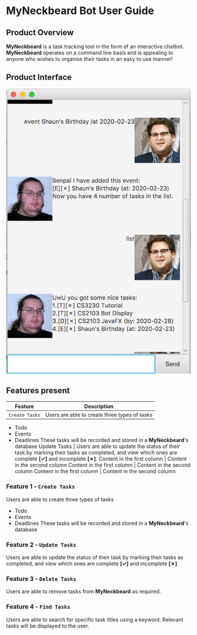 # MyNeckbeard Bot User Guide



## Product Overview
**MyNeckbeard** is a task tracking tool in the form of an interactive chatbot. **MyNeckbeard** operates on a command line basis and is appealing to anyone who wishes to organise their tasks in an easy to use manner!

## Product Interface

![GitHub Logo](/docs/Ui.png)

## Features present

Feature | Description
------------ | -------------
`Create Tasks` | Users are able to create three types of tasks
- Todo
- Events
- Deadlines
These tasks will be recorded and stored in a **MyNeckbeard**'s database
Update Tasks | Users are able to update the status of their task by marking their tasks as completed, and view which ones are complete **[✓]** and incomplete **[✗]**.
Content in the first column | Content in the second column
Content in the first column | Content in the second column
Content in the first column | Content in the second column

### Feature 1 - `Create Tasks`

Users are able to create three types of tasks
- Todo
- Events
- Deadlines
These tasks will be recorded and stored in a **MyNeckbeard**'s database

### Feature 2 - `Update Tasks`

Users are able to update the status of their task by marking their tasks as completed, and view which ones are complete **[✓]** and incomplete **[✗]**.

### Feature 3 - `Delete Tasks`

Users are able to remove tasks from **MyNeckbeard** as required.

### Feature 4 - `Find Tasks`

Users are able to search for specific task titles using a keyword. Relevant tasks will be displayed to the user.
